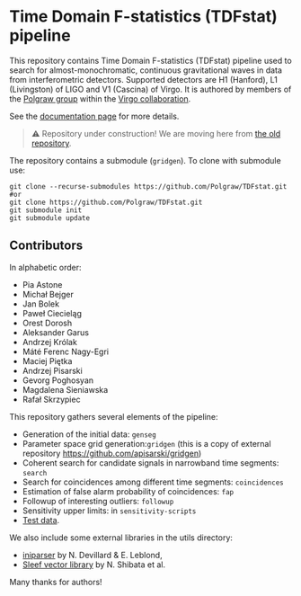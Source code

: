 # Time Domain F-statistics (TDFstat) pipeline

This repository contains Time Domain F-statistics (TDFstat) pipeline used to search for almost-monochromatic, continuous gravitational waves in data from interferometric detectors.
Supported detectors are H1 (Hanford), L1 (Livingston) of LIGO and V1 (Cascina) of Virgo.
It is authored by members of the [Polgraw group](https://polgraw.camk.edu.pl/) within the [Virgo collaboration](https://www.virgo-gw.eu/).

See the [documentation page](https://polgraw.github.io/TDFstat/) for more details.

> :warning: Repository under construction! We are moving here from [the old repository](https://github.com/mbejger/polgraw-allsky).

The repository contains a submodule (`gridgen`). To clone with submodule use:
```
git clone --recurse-submodules https://github.com/Polgraw/TDFstat.git
#or 
git clone https://github.com/Polgraw/TDFstat.git
git submodule init
git submodule update
```

## Contributors

In alphabetic order: 

* Pia Astone 
* Michał Bejger
* Jan Bolek
* Paweł Ciecieląg
* Orest Dorosh
* Aleksander Garus
* Andrzej Królak
* Máté Ferenc Nagy-Egri
* Maciej Piętka
* Andrzej Pisarski 
* Gevorg Poghosyan
* Magdalena Sieniawska 
* Rafał Skrzypiec


This repository gathers several elements of the pipeline: 

* Generation of the initial data: `genseg`
* Parameter space grid generation:`gridgen` (this is a copy of external repository https://github.com/apisarski/gridgen)
* Coherent search for candidate signals in narrowband time segments: `search`
* Search for coincidences among different time segments: `coincidences` 
* Estimation of false alarm probability of coincidences: `fap`
* Followup of interesting outliers: `followup`
* Sensitivity upper limits: in `sensitivity-scripts`
* [Test data](https://polgraw.camk.edu.pl/H1L1_2d_0.25.tar.gz).  

We also include some external libraries in the utils directory:

* [iniparser](https://github.com/ndevilla/iniparser) by N. Devillard & E. Leblond,
* [Sleef vector library](https://sleef.org/) by N. Shibata et al.

Many thanks for authors!
